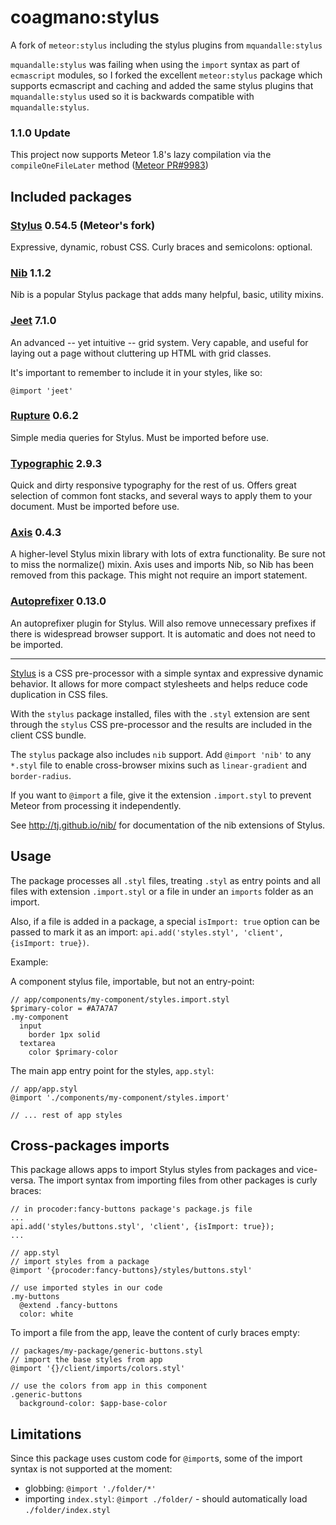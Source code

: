 # coagmano:stylus

A fork of `meteor:stylus` including the stylus plugins from `mquandalle:stylus`

`mquandalle:stylus` was failing when using the `import` syntax as part of
`ecmascript` modules, so I forked the excellent `meteor:stylus` package which
supports ecmascript and caching and added the same stylus plugins that
`mquandalle:stylus` used so it is backwards compatible with `mquandalle:stylus`.

### 1.1.0 Update

This project now supports Meteor 1.8's lazy compilation via the
`compileOneFileLater` method ([Meteor PR#9983](https://github.com/meteor/meteor/pull/9983))

## Included packages

### [Stylus](http://stylus-lang.com/) 0.54.5 (Meteor's fork)

Expressive, dynamic, robust CSS. Curly braces and semicolons: optional.

### [Nib](http://tj.github.io/nib/) 1.1.2

Nib is a popular Stylus package that adds many helpful, basic, utility mixins.

### [Jeet](http://jeet.gs/) 7.1.0

An advanced -- yet intuitive -- grid system. Very capable, and useful for laying
out a page without cluttering up HTML with grid classes.

It's important to remember to include it in your styles, like so:

```
@import 'jeet'
```

### [Rupture](http://jenius.github.io/rupture/) 0.6.2

Simple media queries for Stylus. Must be imported before use.

### [Typographic](https://github.com/corysimmons/typographic) 2.9.3

Quick and dirty responsive typography for the rest of us. Offers great selection
of common font stacks, and several ways to apply them to your document. Must be
imported before use.

### [Axis](http://axis.netlify.com/) 0.4.3

A higher-level Stylus mixin library with lots of extra functionality. Be sure
not to miss the normalize() mixin. Axis uses and imports Nib, so Nib has been
removed from this package. This might not require an import statement.

### [Autoprefixer](https://github.com/jenius/autoprefixer-stylus) 0.13.0

An autoprefixer plugin for Stylus. Will also remove unnecessary prefixes if
there is widespread browser support. It is automatic and does not need to be
imported.

------

[Stylus](http://learnboost.github.com/stylus/) is a CSS pre-processor with a
simple syntax and expressive dynamic behavior. It allows for more compact
stylesheets and helps reduce code duplication in CSS files.

With the `stylus` package installed, files with the `.styl` extension are sent
through the `stylus` CSS pre-processor and the results are included in the
client CSS bundle.

The `stylus` package also includes `nib` support. Add `@import 'nib'` to any
`*.styl` file to enable cross-browser mixins such as `linear-gradient` and
`border-radius`.

If you want to `@import` a file, give it the extension `.import.styl`
to prevent Meteor from processing it independently.

See <http://tj.github.io/nib/> for documentation of the nib extensions of Stylus.


## Usage

The package processes all `.styl` files, treating `.styl` as entry points
and all files with extension `.import.styl` or a file in under an `imports`
folder as an import.

Also, if a file is added in a package, a special `isImport: true` option can be
passed to mark it as an import: `api.add('styles.styl', 'client', {isImport: true})`.

Example:

A component stylus file, importable, but not an entry-point:

```stylus
// app/components/my-component/styles.import.styl
$primary-color = #A7A7A7
.my-component
  input
    border 1px solid
  textarea
    color $primary-color
```

The main app entry point for the styles, `app.styl`:

```stylus
// app/app.styl
@import './components/my-component/styles.import'

// ... rest of app styles
```


## Cross-packages imports

This package allows apps to import Stylus styles from packages and vice-versa.
The import syntax from importing files from other packages is curly braces:

```javasciprt
// in procoder:fancy-buttons package's package.js file
...
api.add('styles/buttons.styl', 'client', {isImport: true});
...
```

```stylus
// app.styl
// import styles from a package
@import '{procoder:fancy-buttons}/styles/buttons.styl'

// use imported styles in our code
.my-buttons
  @extend .fancy-buttons
  color: white
```

To import a file from the app, leave the content of curly braces empty:

```stylus
// packages/my-package/generic-buttons.styl
// import the base styles from app
@import '{}/client/imports/colors.styl'

// use the colors from app in this component
.generic-buttons
  background-color: $app-base-color
```


## Limitations

Since this package uses custom code for `@import`s, some of the import syntax is
not supported at the moment:

- globbing: `@import './folder/*'`
- importing `index.styl`: `@import ./folder/` - should automatically load
  `./folder/index.styl`

